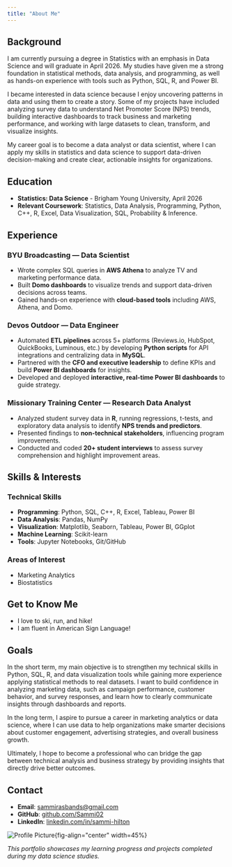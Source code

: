 ```yaml
---
title: "About Me"
---
```


## Background

I am currently pursuing a degree in Statistics with an emphasis in Data Science and will graduate in April 2026. My studies have given me a strong foundation in statistical methods, data analysis, and programming, as well as hands-on experience with tools such as Python, SQL, R, and Power BI.

I became interested in data science because I enjoy uncovering patterns in data and using them to create a story. Some of my projects have included analyzing survey data to understand Net Promoter Score (NPS) trends, building interactive dashboards to track business and marketing performance, and working with large datasets to clean, transform, and visualize insights.

My career goal is to become a data analyst or data scientist, where I can apply my skills in statistics and data science to support data-driven decision-making and create clear, actionable insights for organizations.

## Education

- **Statistics: Data Science** - Brigham Young University, April 2026
- **Relevant Coursework**: Statistics, Data Analysis, Programming, Python, C++, R, Excel, Data Visualization, SQL, Probability & Inference. 

## Experience 

### **BYU Broadcasting — Data Scientist**  
- Wrote complex SQL queries in **AWS Athena** to analyze TV and marketing performance data.  
- Built **Domo dashboards** to visualize trends and support data-driven decisions across teams.  
- Gained hands-on experience with **cloud-based tools** including AWS, Athena, and Domo.  

<!-- --- -->

### **Devos Outdoor — Data Engineer**  
- Automated **ETL pipelines** across 5+ platforms (Reviews.io, HubSpot, QuickBooks, Luminous, etc.) by developing **Python scripts** for API integrations and centralizing data in **MySQL**.  
- Partnered with the **CFO and executive leadership** to define KPIs and build **Power BI dashboards** for insights.  
- Developed and deployed **interactive, real-time Power BI dashboards** to guide strategy.  

<!-- --- -->

### **Missionary Training Center — Research Data Analyst**  
- Analyzed student survey data in **R**, running regressions, t-tests, and exploratory data analysis to identify **NPS trends and predictors**.  
- Presented findings to **non-technical stakeholders**, influencing program improvements.  
- Conducted and coded **20+ student interviews** to assess survey comprehension and highlight improvement areas.  

## Skills & Interests

### Technical Skills
- **Programming**: Python, SQL, C++, R, Excel, Tableau, Power BI
- **Data Analysis**: Pandas, NumPy
- **Visualization**: Matplotlib, Seaborn, Tableau, Power BI, GGplot
- **Machine Learning**: Scikit-learn
- **Tools**: Jupyter Notebooks, Git/GitHub

### Areas of Interest
- Marketing Analytics 
- Biostatistics 

## Get to Know Me
- I love to ski, run, and hike!
- I am fluent in American Sign Language! 

## Goals

In the short term, my main objective is to strengthen my technical skills in Python, SQL, R, and data visualization tools while gaining more experience applying statistical methods to real datasets. I want to build confidence in analyzing marketing data, such as campaign performance, customer behavior, and survey responses, and learn how to clearly communicate insights through dashboards and reports.

In the long term, I aspire to pursue a career in marketing analytics or data science, where I can use data to help organizations make smarter decisions about customer engagement, advertising strategies, and overall business growth.

Ultimately, I hope to become a professional who can bridge the gap between technical analysis and business strategy by providing insights that directly drive better outcomes.

## Contact

- **Email**: sammirasbands@gmail.com
- **GitHub**: [github.com/Sammi02](https://github.com/Sammi02)
- **LinkedIn**: [linkedin.com/in/sammi-hilton](https://linkedin.com/in/sammi-hilton)

<!-- --- -->
![Profile Picture](images/5G6A8868.png){fig-align="center" width=45%}

*This portfolio showcases my learning progress and projects completed during my data science studies.*
